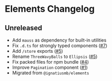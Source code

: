 # Elements Changelog

## Unreleased

- Add `mauss` as dependency for built-in utilities
- Fix `.d.ts` for strongly typed components ([#7](https://github.com/ignatiusmb/svelement/pull/7))
- Add `/store` exports ([#5](https://github.com/ignatiusmb/svelement/pull/5))
- Rename `ThreeWavyBalls` to `Ellipsis` ([#5](https://github.com/ignatiusmb/svelement/pull/5))
- Fix packed files for npm bundle ([#4](https://github.com/ignatiusmb/svelement/pull/4))
- Improve `Pagination` component ([#1](https://github.com/ignatiusmb/svelement/pull/1))
- Migrated from `@ignatiusmb/elements`
